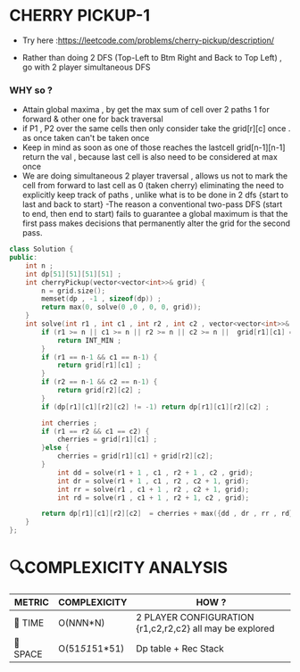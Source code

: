 # CHERRY PICKUP-1
- Try here :https://leetcode.com/problems/cherry-pickup/description/

- Rather than doing 2 DFS (Top-Left to Btm Right and Back to Top Left) , go with 2 player simultaneous DFS
### WHY so ?
- Attain global maxima , by get the max sum of cell over 2 paths 1 for forward & other one for back traversal
- if P1 , P2 over the same cells then only consider take the grid[r][c] once  . as once taken can't be taken once
- Keep in mind as soon as one of those reaches the lastcell grid[n-1][n-1] return the val , because last cell is also need to be considered at max once
- We are doing simultaneous 2 player traversal , allows us not to mark the cell from forward to last cell as 0 (taken cherry) eliminating the need to explicitly keep track of paths , unlike what is to be done in 2 dfs {start to last and back to start}
-The reason a conventional two-pass DFS (start to end, then end to start) fails to guarantee a global maximum is that the first pass makes decisions that permanently alter the grid for the second pass.
```cpp
class Solution {
public:
    int n ;
    int dp[51][51][51][51] ;
    int cherryPickup(vector<vector<int>>& grid) {
        n = grid.size();
        memset(dp , -1 , sizeof(dp)) ;
        return max(0, solve(0 ,0 , 0, 0, grid));
    }
    int solve(int r1 , int c1 , int r2 , int c2 , vector<vector<int>>& grid) {
        if (r1 >= n || c1 >= n || r2 >= n || c2 >= n ||  grid[r1][c1] == -1 || grid[r2][c2] == -1 ) {
            return INT_MIN ;
        }
        if (r1 == n-1 && c1 == n-1) {
            return grid[r1][c1] ;
        }
        if (r2 == n-1 && c2 == n-1) {
            return grid[r2][c2] ;
        }
        if (dp[r1][c1][r2][c2] != -1) return dp[r1][c1][r2][c2] ;

        int cherries ;
        if (r1 == r2 && c1 == c2) {
            cherries = grid[r1][c1] ;
        }else {
            cherries = grid[r1][c1] + grid[r2][c2];
        }
            int dd = solve(r1 + 1 , c1 , r2 + 1 , c2 , grid);
            int dr = solve(r1 + 1 , c1 , r2 , c2 + 1, grid);
            int rr = solve(r1 , c1 + 1 , r2 , c2 + 1, grid);
            int rd = solve(r1 , c1 + 1 , r2 + 1, c2 , grid);

        return dp[r1][c1][r2][c2]  = cherries + max({dd , dr , rr , rd});
    }
};
```


# 🔍COMPLEXICITY ANALYSIS

| METRIC   | COMPLEXICITY  |    HOW ? |
|-----------|-------------|------------|
| 🧭 TIME  |   O(N*N*N*N)     | 2 PLAYER CONFIGURATION {r1,c2,r2,c2}  all may be explored  |
| 🧠 SPACE |   O(51*51*51*51)         |  Dp table + Rec Stack          |
